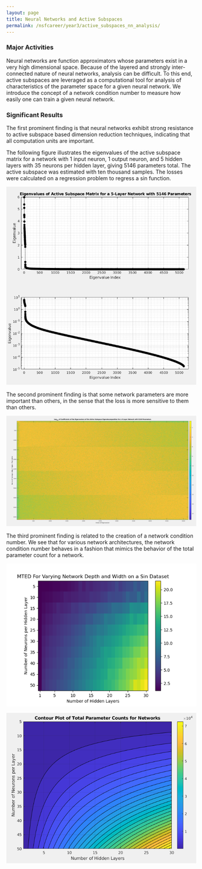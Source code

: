 ```yaml
---
layout: page
title: Neural Networks and Active Subspaces
permalink: /nsfcareer/year3/active_subspaces_nn_analysis/
---
```


### Major Activities 

Neural networks are function approximators whose parameters exist in a very high dimensional space. Because of the layered and strongly inter-connected nature of neural networks, analysis can be difficult. To this end, active subspaces are leveraged as a computational tool for analysis of characteristics of the parameter space for a given neural network. We introduce the concept of a network condition number to measure how easily one can train a given neural network.


### Significant Results

The first prominent finding is that neural networks exhibit strong resistance to active subspace based dimension reduction techniques, indicating that all computation units are important.

The following figure illustrates the eigenvalues of the active subspace matrix for a network with 1 input neuron, 1 output neuron, and 5 hidden layers with 35 neurons per hidden layer, giving 5146 parameters total. The active subspace was estimated with ten thousand samples. The losses were calculated on a regression problem to regress a sin function.

![The eigenvalues of the active subspace matrix for a network with 5146 parameters and 10000 active subspace samples.](/assets/figures/rusty/CDSE_eigenvalues.png "fig:CDSE_Eigenvalues")

The second prominent finding is that some network parameters are more important than others, in the sense that the loss is more sensitive to them than others. 

![The eigenvectors of the active subspace matrix for a network with 5146 parameters and 10000 active subspace samples.](/assets/figures/rusty/CDSE_eigenvectors.png "fig:CDSE_Eigenvectors")

The third prominent finding is related to the creation of a network condition number. We see that for various network architectures, the network condition number behaves in a fashion that mimics the behavior of the total parameter count for a network.

![The network condition number for dense fully connected networks evaluated on a sin regression.](/assets/figures/rusty/MTED_plot.png "fig:MTED_plot")

![A contour plot of the total number of parameters for dense fully connected networks.](/assets/figures/rusty/parameter_count_contour.png "fig:parameter_count")

<!-- Some beautiful pictures or videos could go here -->
<!-- [![acoustic-elastic wave equation video](/assets/figures/jon/mangll_animation_frame.png)](/assets/figures/jon/mangll_animation_trimmed.ogv "Mangll video") -->

